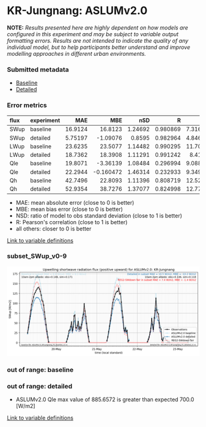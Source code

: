 # KR-Jungnang: ASLUMv2.0

**NOTE:** *Results presented here are highly dependent on how models are configured in this experiment and may be subject to variable output formatting errors. Results are not intended to indicate the quality of any individual model, but to help participants better understand and improve modelling approaches in different urban environments.*

### Submitted metadata

- [Baseline](ASLUMv2.0_KR-Jungnang_baseline_attrs.md)
- [Detailed](ASLUMv2.0_KR-Jungnang_detailed_attrs.md)

### Error metrics

| flux   | experiment   |      MAE |       MBE |     nSD |        R |      5th |      95th |     RMSE |    cRMSE |      AMBE |     1-nSD |        1-R |   nSkewness |   nKurtosis |   Overlap |
|:-------|:-------------|---------:|----------:|--------:|---------:|---------:|----------:|---------:|---------:|----------:|----------:|-----------:|------------:|------------:|----------:|
| SWup   | baseline     | 16.9124  | 16.8123   | 1.24692 | 0.980869 |  7.31629 |  34.731   | 19.9934  | 0.329665 | 16.8123   | 0.246917  | 0.0191314  |   0.204064  |   0.0803939 |  0.160558 |
| SWup   | detailed     |  5.75197 | -1.09076  | 0.8595  | 0.982964 |  4.84627 |   8.33643 |  7.34882 | 0.221415 |  1.09076  | 0.140501  | 0.0170359  |   0.0494278 |   0.0794725 |  0.122809 |
| LWup   | baseline     | 23.6235  | 23.5077   | 1.14482 | 0.990295 | 11.7098  |  43.6702  | 27.4043  | 0.207832 | 23.5077   | 0.144823  | 0.0097047  |   0.354275  |   0.0508843 |  0.136573 |
| LWup   | detailed     | 18.7362  | 18.3908   | 1.11291 | 0.991242 |  8.4141  |  32.944   | 22.0525  | 0.179564 | 18.3908   | 0.112914  | 0.00875787 |   0.163659  |   0.0263755 |  0.117061 |
| Qle    | baseline     | 19.8071  | -3.36139  | 1.08484 | 0.296994 |  9.08815 |   7.97294 | 35.4073  | 1.23794  |  3.36139  | 0.0848377 | 0.703006   |   1.75609   |   2.77106   |  0.301944 |
| Qle    | detailed     | 22.2944  | -0.160472 | 1.46314 | 0.232933 |  9.34976 |   9.07587 | 44.6501  | 1.56817  |  0.160472 | 0.463135  | 0.767067   |   1.80445   |   2.4464    |  0.291313 |
| Qh     | baseline     | 42.7496  | 22.8093   | 1.11396 | 0.808719 | 12.5272  |  50.6996  | 55.6758  | 0.662683 | 22.8093   | 0.113961  | 0.191281   |   0.0638785 |   0.0375713 |  0.217037 |
| Qh     | detailed     | 52.9354  | 38.7276   | 1.37077 | 0.824998 | 12.7746  | 109.678   | 71.5924  | 0.785649 | 38.7276   | 0.370765  | 0.175002   |   0.0717314 |   0.143799  |  0.244744 |

 - MAE: mean absolute error (close to 0 is better)
 - MBE: mean bias error (close to 0 is better)
 - NSD: ratio of model to obs standard deviation (close to 1 is better)
 - R: Pearson's correlation (close to 1 is better)
 - all others: closer to 0 is better

[Link to variable definitions](../modelattrs/variable_definitions.md)

### <a name="subset_swup_v0-9"></a>subset_SWup_v0-9
[![ASLUMv2.0_KR-Jungnang_subset_SWup_v0-9.png](ASLUMv2.0_KR-Jungnang_subset_SWup_v0-9.png)](ASLUMv2.0_KR-Jungnang_subset_SWup_v0-9.png)

### out of range: baseline


### out of range: detailed

 - ASLUMv2.0 Qle max value of 885.6572 is greater than expected 700.0 [W/m2]


[Link to variable definitions](../modelattrs/variable_definitions.md)

